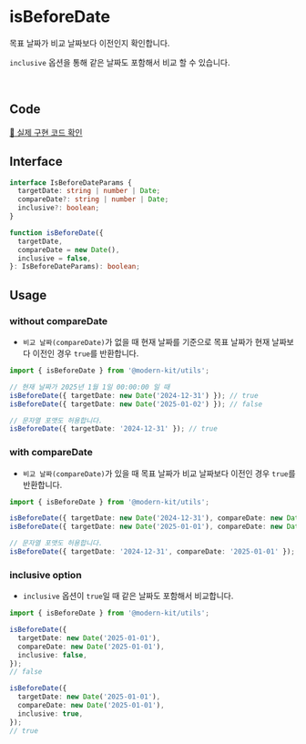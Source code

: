 # isBeforeDate

목표 날짜가 비교 날짜보다 이전인지 확인합니다.

`inclusive` 옵션을 통해 같은 날짜도 포함해서 비교 할 수 있습니다.

<br />

## Code
[🔗 실제 구현 코드 확인](https://github.com/modern-agile-team/modern-kit/blob/main/packages/utils/src/validator/isBeforeDate/index.ts)

## Interface
```ts title="typescript"
interface IsBeforeDateParams {
  targetDate: string | number | Date;
  compareDate?: string | number | Date;
  inclusive?: boolean;
}
```
```ts title="typescript"
function isBeforeDate({
  targetDate,
  compareDate = new Date(),
  inclusive = false,
}: IsBeforeDateParams): boolean;
```

## Usage
### without compareDate
- `비교 날짜(compareDate)`가 없을 때 현재 날짜를 기준으로 목표 날짜가 현재 날짜보다 이전인 경우 `true`를 반환합니다.
```ts title="typescript"
import { isBeforeDate } from '@modern-kit/utils';

// 현재 날짜가 2025년 1월 1일 00:00:00 일 때
isBeforeDate({ targetDate: new Date('2024-12-31') }); // true
isBeforeDate({ targetDate: new Date('2025-01-02') }); // false

// 문자열 포맷도 허용합니다.
isBeforeDate({ targetDate: '2024-12-31' }); // true
```

### with compareDate 
- `비교 날짜(compareDate)`가 있을 때 목표 날짜가 비교 날짜보다 이전인 경우 `true`를 반환합니다.
```ts title="typescript"
import { isBeforeDate } from '@modern-kit/utils';

isBeforeDate({ targetDate: new Date('2024-12-31'), compareDate: new Date('2025-01-01') }); // true
isBeforeDate({ targetDate: new Date('2025-01-01'), compareDate: new Date('2024-12-31') }); // false

// 문자열 포맷도 허용합니다.
isBeforeDate({ targetDate: '2024-12-31', compareDate: '2025-01-01' }); // true
```

### inclusive option
- `inclusive` 옵션이 `true`일 때 같은 날짜도 포함해서 비교합니다.

```ts title="typescript"
import { isBeforeDate } from '@modern-kit/utils';

isBeforeDate({
  targetDate: new Date('2025-01-01'),
  compareDate: new Date('2025-01-01'),
  inclusive: false,
});
// false

isBeforeDate({
  targetDate: new Date('2025-01-01'),
  compareDate: new Date('2025-01-01'),
  inclusive: true,
});
// true
```
